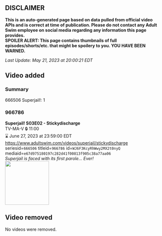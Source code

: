 ## DISCLAIMER
**This is an auto-generated page based on data pulled from official video APIs and is correct at time of publication. Please do not contact any Adult Swim employee on social media regarding any information this page provides.**  
**SPOILER ALERT: This page contains thumbnails of full episodes/shorts/etc. that might be spoilery to you. YOU HAVE BEEN WARNED.**  

_Last Update: May 21, 2023 at 20:00:21 EDT_
## Video added
### Summary
666506 Superjail!: 1  
### 966786
**Superjail! S03E02 - Stickydischarge**  
TV-MA-V 🔒 11:00  
⌛ June 27, 2023 at 23:59:00 EDT  
https://www.adultswim.com/videos/superjail/stickydischarge  
seriesid=`666506` titleid=`966786` id=`WJ6F3KcyRhWwy2MX2t0nyQ` mediaid=`e67d975180197c282d41f00813f905c38a77aa06`  
_Superjail is faced with its first parole... Ever!_  
<a href="https://media.cdn.adultswim.com/uploads/20200421/thumbnails/2_20421110260-superjail_302_dup-20121011.jpg"><img src="https://media.cdn.adultswim.com/uploads/20200421/thumbnails/2_20421110260-superjail_302_dup-20121011.jpg" height="144px" /></a>
## Video removed
No videos were removed.  
